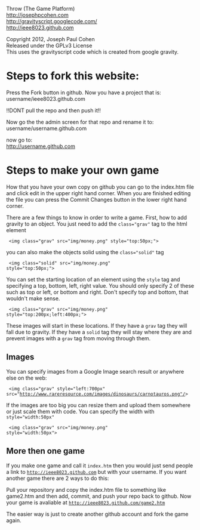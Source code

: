 Throw (The Game Platform)<br>
http://josephpcohen.com <br>
http://gravityscript.googlecode.com/ <br>
http://ieee8023.github.com <br>

Copyright 2012, Joseph Paul Cohen <br>
Released under the GPLv3 License <br>
This uses the gravityscript code which is created from google gravity. <br>



<h1>Steps to fork this website:</h1>

Press the Fork button in github. Now you have a project that is: <br>
username/ieee8023.github.com <br>

!!DONT pull the repo and then push it!!<br>

Now go the the admin screen for that repo and rename it to: <br>
username/username.github.com <br>

now go to: <br>
http://username.github.com <br>

<h1>Steps to make your own game</h1>

How that you have your own copy on github you can go to the index.htm 
file and click edit in the upper right hand corner.  When you are finished
editing the file you can press the Commit Changes button in the lower
right hand corner.

There are a few things to know in order to write a game. First, how to add
gravity to an object. You just need to add the <code>class="grav"</code> tag 
to the html element

<code> &lt;img class="grav" src="img/money.png" style="top:50px;"&gt; </code>

you can also make the objects solid using the <code>class="solid"</code> tag 

<code> &lt;img class="solid" src="img/money.png" style="top:50px;"&gt; </code>

You can set the starting location of an element using the <code>style</code> tag
and specifying a top, bottom, left, right value. You should only specify 2 of these
such as top or left, or bottom and right. Don't specify top and bottom, that wouldn't
make sense.  

<code> &lt;img class="grav" src="img/money.png" style="top:200px;left:400px;"&gt; </code>

These images will start in these locations. If they have a <code>grav</code> tag they will fall due
to gravity. If they have a <code>solid</code> tag they will stay where they are and 
prevent images with a <code>grav</code> tag from moving through them.

<h2>Images</h2>

You can specify images from a Google Image search result or anywhere else on the web:

<code> &lt;img class="grav" style="left:700px" src="http://www.rareresource.com/images/dinosaurs/carnotauros.png"/&gt; </code>

If the images are too big you can resize them and upload them somewhere or just scale them
with code. You can specify the width with <code>style="width:50px"</code>

<code> &lt;img class="grav" src="img/money.png" style="width:50px"&gt; </code>

<h2>More then one game</h2>

If you make one game and call it <code>index.htm</code> then you would just send people
a link to <code>http://ieee8023.github.com</code> but with your username.  If you want 
another game there are 2 ways to do this:

Pull your repository and copy the index.htm file to something like game2.htm and then 
add, commit, and push your repo back to github.  Now your game is avaliable at 
<code>http://ieee8023.github.com/game2.htm</code> 

The easier way is just to create another github account and fork the game again.

